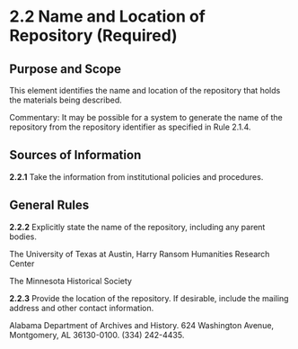 # 2.2 Name and Location of Repository (Required)

## Purpose and Scope

This element identifies the name and location of the repository that holds the materials being described.

Commentary: It may be possible for a system to generate the name of the repository from the repository identifier as specified in Rule 2.1.4.

## Sources of Information

**2.2.1** Take the information from institutional policies and procedures.

## General Rules

**2.2.2** Explicitly state the name of the repository, including any parent bodies.

The University of Texas at Austin, Harry Ransom Humanities Research Center

The Minnesota Historical Society

**2.2.3** Provide the location of the repository. If desirable, include the mailing address and other contact information.

Alabama Department of Archives and History. 624 Washington Avenue, Montgomery, AL 36130-0100\. (334) 242-4435.
